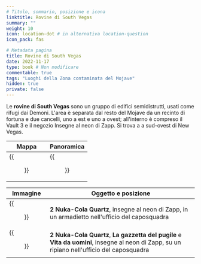 ```yaml
---
# Titolo, sommario, posizione e icona
linktitle: Rovine di South Vegas
summary: ""
weight: 10
icon: location-dot # in alternativa location-question
icon_pack: fas

# Metadata pagina
title: Rovine di South Vegas
date: 2022-11-17
type: book # Non modificare
commentable: true
tags: "Luoghi della Zona contaminata del Mojave"
hidden: true
private: false
---
```


<div class="fnv">

Le **rovine di South Vegas** sono un gruppo di edifici semidistrutti, usati come rifugi dai Demoni. L'area è separata dal resto del Mojave da un recinto di fortuna e due cancelli, uno a est e uno a ovest; all'interno è compreso il Vault 3 e il negozio Insegne al neon di Zapp. Si trova a a sud-ovest di New Vegas.

| Mappa | Panoramica |
| ----- | ---------- |
|  {{<figure src="fnv/South_Vegas_ruins_map.webp">}}     |  {{<figure src="fnv/South_Vegas_ruins.webp">}}          | 

| Immagine | Oggetto e posizione |
| -------- | ------------------- |
|  {{<figure src="fnv/Zapp's_Neon_Signssword.webp">}}        |    **2 Nuka-Cola Quartz**, insegne al neon di Zapp, in un armadietto nell'ufficio del caposquadra                 |
|  {{<figure src="fnv/Zapps_Neon_Signs_magazines.webp">}}        |    **2 Nuka-Cola Quartz**, **La gazzetta del pugile** e **Vita da uomini**, insegne al neon di Zapp, su un ripiano nell'ufficio del caposquadra                 |

</div>

